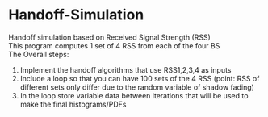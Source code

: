 # Handoff-Simulation
Handoff simulation based on Received Signal Strength (RSS)  
This program computes 1 set of 4 RSS from each of the four BS  
The Overall steps:
1. Implement the handoff algorithms that use RSS1,2,3,4 as inputs
2. Include a loop so that you can have 100 sets of the 4 RSS
(point: RSS of different sets only differ due to the random variable of shadow fading)
3. In the loop store variable data between iterations that will be used to make the final histograms/PDFs

